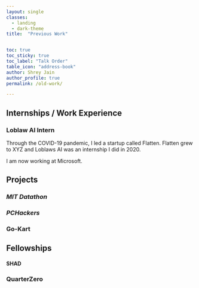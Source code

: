 ```yaml
---
layout: single
classes:
  - landing
  - dark-theme
title:  "Previous Work"


toc: true
toc_sticky: true
toc_label: "Talk Order"
table_icon: "address-book"
author: Shrey Jain
author_profile: true
permalink: /old-work/

---
```

## Internships / Work Experience

### Loblaw AI Intern

Through the COVID-19 pandemic, I led a startup called Flatten. Flatten grew to XYZ and Loblaws AI was an internship I did in 2020.

I am now working at Microsoft.

## Projects

### *MIT Datathon*


### *PCHackers*


### Go-Kart


## Fellowships

#### SHAD

### QuarterZero
